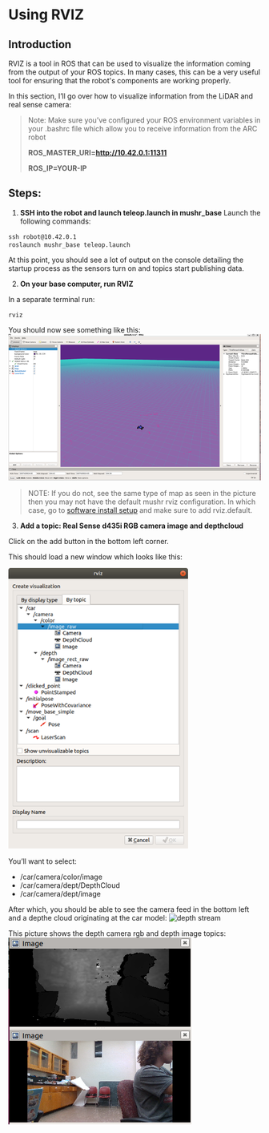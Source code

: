 # Using RVIZ
## Introduction
RVIZ is a tool in ROS that can be used to visualize the information coming from the output of your ROS topics. In many cases, this can be a very useful tool for ensuring that the robot's components are working properly. 

In this section, I’ll go over how to visualize information from the LiDAR and real sense camera: 

> Note: Make sure you’ve configured your ROS environment variables in your .bashrc file which allow you to receive information from the ARC robot 
> 
> **ROS_MASTER_URI=http://10.42.0.1:11311**
> 
> **ROS_IP=YOUR-IP**

 

## **Steps:**

1. **SSH into the robot and launch teleop.launch in mushr_base**
Launch the following commands: 

```
ssh robot@10.42.0.1 
roslaunch mushr_base teleop.launch
```
At this point, you should see a lot of output on the console detailing the startup process as the sensors turn on and topics start publishing data. 

2. **On your base computer, run RVIZ**

In a separate terminal run:

```
rviz
```

You should now see something like this: 
![rviz on real car](../../arcPhotos/rviz_on_realcar.png)  

> NOTE: 
> If you do not, see the same type of map as seen in the picture then you may not have the default mushr rviz configuration. In which case, go to [software install setup](initial.md) and make sure to add rviz.default.

3. **Add a topic: Real Sense d435i RGB camera image and depthcloud**

Click on the add button in the bottom left corner. 

This should load a new window which looks like this: 

![add_rviz_topics](../../arcPhotos/add_rviz_topic.png)
 

 

You’ll want to select:
* /car/camera/color/image
* /car/camera/dept/DepthCloud
* /car/camera/dept/image 

After which, you should be able to see the camera feed in the bottom left and a depthe cloud originating at the car model: 
![depth stream](,,/../arcPhotos/depth_stream.png)


This picture shows the depth camera rgb and depth image topics: 
![rgb and depth image](../../arcPhotos/rgb_and_depth-image.png)

